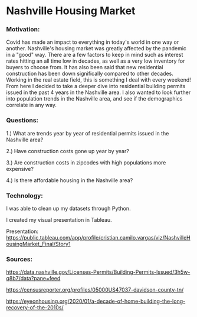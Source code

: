 # Nashville Housing Market


### Motivation:

Covid has made an impact to everything in today's world in one way or another. Nashville's housing market was greatly affected by the pandemic in a "good" way. There are a few factors to keep in mind such as interest rates hitting an all time low in decades, as well as a very low inventory for buyers to choose from. It has also been said that new residential construction has been down significally compared to other decades. Working in the real estate field, this is something I deal with every weekend! From here I decided to take a deeper dive into residential building permits issued in the past 4 years in the Nashville area. I also wanted to look further into population trends in the Nashville area, and see if the demographics correlate in any way. 



### Questions:

1.) What are trends year by year of residential permits issued in the Nashville area?

2.) Have construction costs gone up year by year?

3.) Are construction costs in zipcodes with high populations more expensive?

4.) Is there affordable housing in the Nashville area?


### Technology: 

I was able to clean up my datasets through Python.

I created my visual presentation in Tableau.

Presentation: https://public.tableau.com/app/profile/cristian.camilo.vargas/viz/NashvilleHousingMarket_Final/Story1



### Sources: 

https://data.nashville.gov/Licenses-Permits/Building-Permits-Issued/3h5w-q8b7/data?pane=feed

https://censusreporter.org/profiles/05000US47037-davidson-county-tn/

https://eyeonhousing.org/2020/01/a-decade-of-home-building-the-long-recovery-of-the-2010s/




